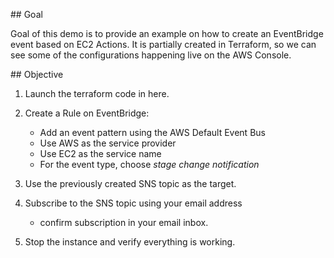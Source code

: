 ## Goal

Goal of this demo is to provide an example on how to create an EventBridge event based
on EC2 Actions. It is partially created in Terraform, so we can see some of the configurations
happening live on the AWS Console.

## Objective

1. Launch the terraform code in here.

2. Create a Rule on EventBridge:
    * Add an event pattern using the AWS Default Event Bus
    * Use AWS as the service provider
    * Use EC2 as the service name
    * For the event type, choose *stage change notification*

3. Use the previously created SNS topic as the target.

4. Subscribe to the SNS topic using your email address
    * confirm subscription in your email inbox.

5. Stop the instance and verify everything is working.


